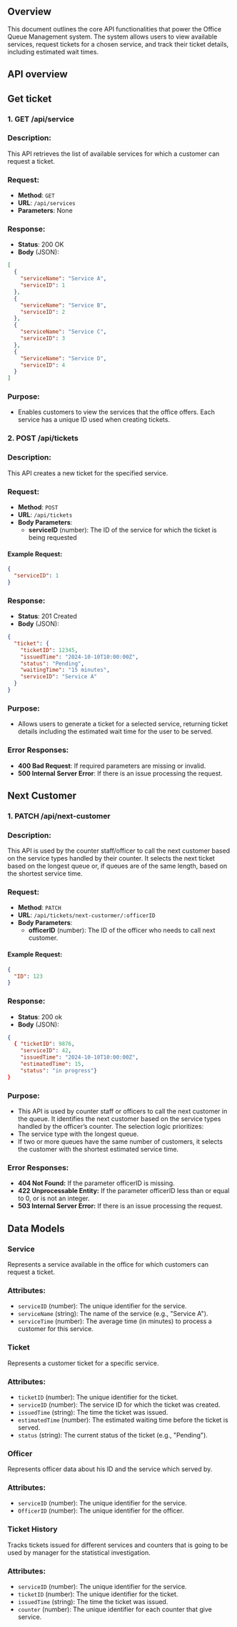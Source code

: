 ## Overview
This document outlines the core API functionalities that power the Office Queue Management system. The system allows users to view available services, request tickets for a chosen service, and track their ticket details, including estimated wait times.

## API overview
## Get ticket
### 1. GET /api/service

### Description:
This API retrieves the list of available services for which a customer can request a ticket.

### Request:
- **Method**: `GET`
- **URL**: `/api/services`
- **Parameters**: None

### Response:
- **Status**: 200 OK
- **Body** (JSON):
```json
[
  {
    "serviceName": "Service A",
    "serviceID": 1
  },
  {
    "serviceName": "Service B",
    "serviceID": 2
  },
  {
    "serviceName": "Service C",
    "serviceID": 3
  },
  {
    "ServiceName": "Service D",
    "serviceID": 4
  }
]
```
### Purpose:
* Enables customers to view the services that the office offers. Each service has a unique ID used when creating tickets.

### 2. POST /api/tickets

### Description:
This API creates a new ticket for the specified service.

### Request:
- **Method**: `POST`
- **URL**: `/api/tickets`
- **Body Parameters**:
    - **serviceID** (number): The ID of the service for which the ticket is being requested

#### Example Request:
```json
{
  "serviceID": 1
}
```

### Response:
- **Status**: 201 Created
- **Body** (JSON):
```json
{
  "ticket": {
    "ticketID": 12345,
    "issuedTime": "2024-10-10T10:00:00Z",
    "status": "Pending",
    "waitingTime": "15 minutes",
    "serviceID": "Service A"
  }
}
```
### Purpose:
* Allows users to generate a ticket for a selected service, returning ticket details including the estimated wait time for the user to be served.

### Error Responses:
- **400 Bad Request**: If required parameters are missing or invalid.
- **500 Internal Server Error**: If there is an issue processing the request.

## Next Customer
### 1. PATCH /api/next-customer

### Description:
This API is used by the counter staff/officer to call the next customer based on the service types handled by their counter. It selects the next ticket based on the longest queue or, if queues are of the same length, based on the shortest service time.

### Request:
- **Method**: `PATCH`
- **URL**: `/api/tickets/next-custormer/:officerID`
- **Body Parameters**:
    - **officerID** (number): The ID of the officer who needs to call next customer.

#### Example Request:
```json
{
  "ID": 123
}
```

### Response:
- **Status**: 200 ok
- **Body** (JSON):
```json
{
  { "ticketID": 9876, 
    "serviceID": 42, 
    "issuedTime": "2024-10-10T10:00:00Z", 
    "estimatedTime": 15,
    "status": "in progress"}
}
```
### Purpose:
* This API is used by counter staff or officers to call the next customer in the queue. It identifies the next customer based on the service types handled by the officer’s counter. The selection logic prioritizes:
 * The service type with the longest queue.
* If two or more queues have the same number of customers, it selects the customer with the shortest estimated service time.

### Error Responses:
- **404 Not Found:** If the parameter officerID is missing.
- **422 Unprocessable Entity:** If the parameter officerID less than or equal to 0, or is not an integer.
- **503 Internal Server Error:** If there is an issue processing the request.

## Data Models
### Service
Represents a service available in the office for which customers can request a ticket.

### Attributes:
* `serviceID` (number): The unique identifier for the service.
* `serviceName` (string): The name of the service (e.g., "Service A").
* `serviceTime` (number): The average time (in minutes) to process a customer for this service.

### Ticket
Represents a customer ticket for a specific service.

### Attributes:
* `ticketID` (number): The unique identifier for the ticket.
* `serviceID` (number): The service ID for which the ticket was created.
* `issuedTime` (string): The time the ticket was issued.
* `estimatedTime` (number): The estimated waiting time before the ticket is served.
* `status` (string): The current status of the ticket (e.g., "Pending").

### Officer
Represents officer data about his ID and the service which served by.

### Attributes:
* `serviceID` (number): The unique identifier for the service.
* `OfficerID` (number): The unique identifier for the officer.

### Ticket History
Tracks tickets issued for different services and counters that is going to be used by manager for the statistical investigation.

### Attributes:
* `serviceID` (number): The unique identifier for the service.
* `ticketID` (number): The unique identifier for the ticket.
* `issuedTime` (string): The time the ticket was issued.
* `counter` (number): The unique identifier for each counter that give service.
